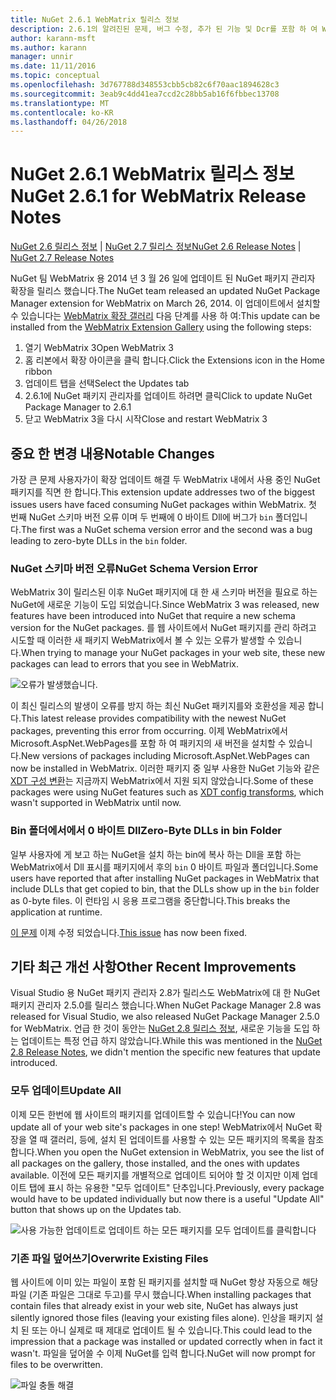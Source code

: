 ```yaml
---
title: NuGet 2.6.1 WebMatrix 릴리스 정보
description: 2.6.1의 알려진된 문제, 버그 수정, 추가 된 기능 및 Dcr를 포함 하 여 WebMatrix 용 NuGet에 대 한 릴리스 정보입니다.
author: karann-msft
ms.author: karann
manager: unnir
ms.date: 11/11/2016
ms.topic: conceptual
ms.openlocfilehash: 3d767788d348553cbb5cb82c6f70aac1894628c3
ms.sourcegitcommit: 3eab9c4dd41ea7ccd2c28bb5ab16f6fbbec13708
ms.translationtype: MT
ms.contentlocale: ko-KR
ms.lasthandoff: 04/26/2018
---
```

# <a name="nuget-261-for-webmatrix-release-notes"></a><span data-ttu-id="5f381-103">NuGet 2.6.1 WebMatrix 릴리스 정보</span><span class="sxs-lookup"><span data-stu-id="5f381-103">NuGet 2.6.1 for WebMatrix Release Notes</span></span>

<span data-ttu-id="5f381-104">[NuGet 2.6 릴리스 정보](../release-notes/nuget-2.6.md) | [NuGet 2.7 릴리스 정보](../release-notes/nuget-2.7.md)</span><span class="sxs-lookup"><span data-stu-id="5f381-104">[NuGet 2.6 Release Notes](../release-notes/nuget-2.6.md) | [NuGet 2.7 Release Notes](../release-notes/nuget-2.7.md)</span></span>

<span data-ttu-id="5f381-105">NuGet 팀 WebMatrix 용 2014 년 3 월 26 일에 업데이트 된 NuGet 패키지 관리자 확장을 릴리스 했습니다.</span><span class="sxs-lookup"><span data-stu-id="5f381-105">The NuGet team released an updated NuGet Package Manager extension for WebMatrix on March 26, 2014.</span></span>  <span data-ttu-id="5f381-106">이 업데이트에서 설치할 수 있습니다는 [WebMatrix 확장 갤러리](https://blogs.iis.net/webmatrix/retiring-the-webmatrix-extensions-gallery) 다음 단계를 사용 하 여:</span><span class="sxs-lookup"><span data-stu-id="5f381-106">This update can be installed from the [WebMatrix Extension Gallery](https://blogs.iis.net/webmatrix/retiring-the-webmatrix-extensions-gallery) using the following steps:</span></span>

1. <span data-ttu-id="5f381-107">열기 WebMatrix 3</span><span class="sxs-lookup"><span data-stu-id="5f381-107">Open WebMatrix 3</span></span>
1. <span data-ttu-id="5f381-108">홈 리본에서 확장 아이콘을 클릭 합니다.</span><span class="sxs-lookup"><span data-stu-id="5f381-108">Click the Extensions icon in the Home ribbon</span></span>
1. <span data-ttu-id="5f381-109">업데이트 탭을 선택</span><span class="sxs-lookup"><span data-stu-id="5f381-109">Select the Updates tab</span></span>
1. <span data-ttu-id="5f381-110">2.6.1에 NuGet 패키지 관리자를 업데이트 하려면 클릭</span><span class="sxs-lookup"><span data-stu-id="5f381-110">Click to update NuGet Package Manager to 2.6.1</span></span>
1. <span data-ttu-id="5f381-111">닫고 WebMatrix 3을 다시 시작</span><span class="sxs-lookup"><span data-stu-id="5f381-111">Close and restart WebMatrix 3</span></span>

## <a name="notable-changes"></a><span data-ttu-id="5f381-112">중요 한 변경 내용</span><span class="sxs-lookup"><span data-stu-id="5f381-112">Notable Changes</span></span>

<span data-ttu-id="5f381-113">가장 큰 문제 사용자가이 확장 업데이트 해결 두 WebMatrix 내에서 사용 중인 NuGet 패키지를 직면 한 합니다.</span><span class="sxs-lookup"><span data-stu-id="5f381-113">This extension update addresses two of the biggest issues users have faced consuming NuGet packages within WebMatrix.</span></span>  <span data-ttu-id="5f381-114">첫 번째 NuGet 스키마 버전 오류 이며 두 번째에 0 바이트 Dll에 버그가 `bin` 폴더입니다.</span><span class="sxs-lookup"><span data-stu-id="5f381-114">The first was a NuGet schema version error and the second was a bug leading to zero-byte DLLs in the `bin` folder.</span></span>

### <a name="nuget-schema-version-error"></a><span data-ttu-id="5f381-115">NuGet 스키마 버전 오류</span><span class="sxs-lookup"><span data-stu-id="5f381-115">NuGet Schema Version Error</span></span>

<span data-ttu-id="5f381-116">WebMatrix 3이 릴리스된 이후 NuGet 패키지에 대 한 새 스키마 버전을 필요로 하는 NuGet에 새로운 기능이 도입 되었습니다.</span><span class="sxs-lookup"><span data-stu-id="5f381-116">Since WebMatrix 3 was released, new features have been introduced into NuGet that require a new schema version for the NuGet packages.</span></span>  <span data-ttu-id="5f381-117">를 웹 사이트에서 NuGet 패키지를 관리 하려고 시도할 때 이러한 새 패키지 WebMatrix에서 볼 수 있는 오류가 발생할 수 있습니다.</span><span class="sxs-lookup"><span data-stu-id="5f381-117">When trying to manage your NuGet packages in your web site, these new packages can lead to errors that you see in WebMatrix.</span></span>

![오류가 발생했습니다.](./media/NuGet-2.8/webmatrix-schema-version.png)

<span data-ttu-id="5f381-121">이 최신 릴리스의 발생이 오류를 방지 하는 최신 NuGet 패키지를와 호환성을 제공 합니다.</span><span class="sxs-lookup"><span data-stu-id="5f381-121">This latest release provides compatibility with the newest NuGet packages, preventing this error from occurring.</span></span> <span data-ttu-id="5f381-122">이제 WebMatrix에서 Microsoft.AspNet.WebPages를 포함 하 여 패키지의 새 버전을 설치할 수 있습니다.</span><span class="sxs-lookup"><span data-stu-id="5f381-122">New versions of packages including Microsoft.AspNet.WebPages can now be installed in WebMatrix.</span></span>  <span data-ttu-id="5f381-123">이러한 패키지 중 일부 사용한 NuGet 기능와 같은 [XDT 구성 변환](../release-notes/nuget-2.6.md#xdt)는 지금까지 WebMatrix에서 지원 되지 않았습니다.</span><span class="sxs-lookup"><span data-stu-id="5f381-123">Some of these packages were using NuGet features such as [XDT config transforms](../release-notes/nuget-2.6.md#xdt), which wasn't supported in WebMatrix until now.</span></span>

### <a name="zero-byte-dlls-in-bin-folder"></a><span data-ttu-id="5f381-124">Bin 폴더에서에서 0 바이트 Dll</span><span class="sxs-lookup"><span data-stu-id="5f381-124">Zero-Byte DLLs in bin Folder</span></span>

<span data-ttu-id="5f381-125">일부 사용자에 게 보고 하는 NuGet을 설치 하는 bin에 복사 하는 Dll을 포함 하는 WebMatrix에서 Dll 표시를 패키지에서 후의 `bin` 0 바이트 파일과 폴더입니다.</span><span class="sxs-lookup"><span data-stu-id="5f381-125">Some users have reported that after installing NuGet packages in WebMatrix that include DLLs that get copied to bin, that the DLLs show up in the `bin` folder as 0-byte files.</span></span>  <span data-ttu-id="5f381-126">이 런타임 시 응용 프로그램을 중단합니다.</span><span class="sxs-lookup"><span data-stu-id="5f381-126">This breaks the application at runtime.</span></span>

<span data-ttu-id="5f381-127">[이 문제](https://nuget.codeplex.com/workitem/4060) 이제 수정 되었습니다.</span><span class="sxs-lookup"><span data-stu-id="5f381-127">[This issue](https://nuget.codeplex.com/workitem/4060) has now been fixed.</span></span>

## <a name="other-recent-improvements"></a><span data-ttu-id="5f381-128">기타 최근 개선 사항</span><span class="sxs-lookup"><span data-stu-id="5f381-128">Other Recent Improvements</span></span>

<span data-ttu-id="5f381-129">Visual Studio 용 NuGet 패키지 관리자 2.8가 릴리스도 WebMatrix에 대 한 NuGet 패키지 관리자 2.5.0를 릴리스 했습니다.</span><span class="sxs-lookup"><span data-stu-id="5f381-129">When NuGet Package Manager 2.8 was released for Visual Studio, we also released NuGet Package Manager 2.5.0 for WebMatrix.</span></span>  <span data-ttu-id="5f381-130">언급 한 것이 동안는 [NuGet 2.8 릴리스 정보](../release-notes/nuget-2.8.md#webmatrix-nuget-client-updates), 새로운 기능을 도입 하는 업데이트는 특정 언급 하지 않았습니다.</span><span class="sxs-lookup"><span data-stu-id="5f381-130">While this was mentioned in the [NuGet 2.8 Release Notes](../release-notes/nuget-2.8.md#webmatrix-nuget-client-updates), we didn't mention the specific new features that update introduced.</span></span>

### <a name="update-all"></a><span data-ttu-id="5f381-131">모두 업데이트</span><span class="sxs-lookup"><span data-stu-id="5f381-131">Update All</span></span>

<span data-ttu-id="5f381-132">이제 모든 한번에 웹 사이트의 패키지를 업데이트할 수 있습니다!</span><span class="sxs-lookup"><span data-stu-id="5f381-132">You can now update all of your web site's packages in one step!</span></span>  <span data-ttu-id="5f381-133">WebMatrix에서 NuGet 확장을 열 때 갤러리, 등에, 설치 된 업데이트를 사용할 수 있는 모든 패키지의 목록을 참조 합니다.</span><span class="sxs-lookup"><span data-stu-id="5f381-133">When you open the NuGet extension in WebMatrix, you see the list of all packages on the gallery, those installed, and the ones with updates available.</span></span>  <span data-ttu-id="5f381-134">이전에 모든 패키지를 개별적으로 업데이트 되어야 할 것 이지만 이제 업데이트 탭에 표시 하는 유용한 "모두 업데이트" 단추입니다.</span><span class="sxs-lookup"><span data-stu-id="5f381-134">Previously, every package would have to be updated individually but now there is a useful "Update All" button that shows up on the Updates tab.</span></span>

![사용 가능한 업데이트로 업데이트 하는 모든 패키지를 모두 업데이트를 클릭합니다](./media/NuGet-2.8/webmatrix-update-all.png)

### <a name="overwrite-existing-files"></a><span data-ttu-id="5f381-136">기존 파일 덮어쓰기</span><span class="sxs-lookup"><span data-stu-id="5f381-136">Overwrite Existing Files</span></span>

<span data-ttu-id="5f381-137">웹 사이트에 이미 있는 파일이 포함 된 패키지를 설치할 때 NuGet 항상 자동으로 해당 파일 (기존 파일은 그대로 두고)를 무시 했습니다.</span><span class="sxs-lookup"><span data-stu-id="5f381-137">When installing packages that contain files that already exist in your web site, NuGet has always just silently ignored those files (leaving your existing files alone).</span></span>  <span data-ttu-id="5f381-138">인상을 패키지 설치 된 또는 아니 실제로 때 제대로 업데이트 될 수 있습니다.</span><span class="sxs-lookup"><span data-stu-id="5f381-138">This could lead to the impression that a package was installed or updated correctly when in fact it wasn't.</span></span>  <span data-ttu-id="5f381-139">파일을 덮어쓸 수 이제 NuGet를 입력 합니다.</span><span class="sxs-lookup"><span data-stu-id="5f381-139">NuGet will now prompt for files to be overwritten.</span></span>

![파일 충돌 해결](./media/NuGet-2.8/webmatrix-overwrite-file.png)
